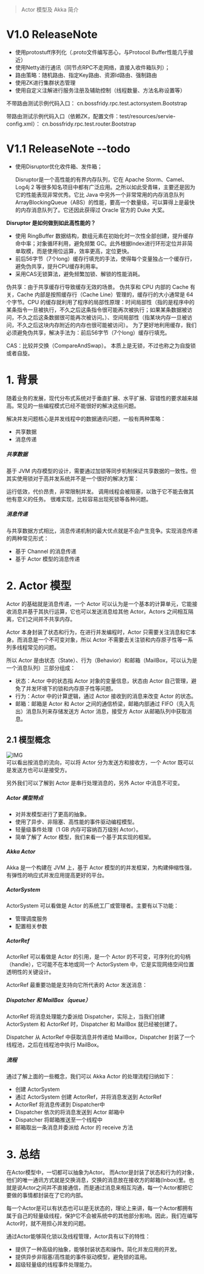 > Actor 模型及 Akka 简介

# V1.0 ReleaseNote
* 使用protostuff序列化（.proto文件编写恶心，与Protocol Buffer性能几乎接近）
* 使用Netty进行通讯（同节点RPC不走网络，直接入收件箱队列）；
* 路由策略：随机路由、指定Key路由、资源Id路由、强制路由
* 使用ZK进行集群状态管理
* 使用自定义注解进行服务注册及辅助控制（线程数量、方法名称设置等）

不带路由测试示例代码入口：
cn.bossfridy.rpc.test.actorsystem.Bootstrap

带路由测试示例代码入口（依赖ZK，配置文件：test/resources/servie-config.xml）：
cn.bossfridy.rpc.test.router.Bootstrap

# V1.1 ReleaseNote --todo
* 使用Disruptor优化收件箱、发件箱；

    Disruptor是一个高性能的有界内存队列，它在 Apache Storm、Camel、Log4j 2 等很多知名项目中都有广泛应用。之所以如此受青睐，主要还是因为它的性能表现非常优秀。它比 Java 中另外一个非常常用的内存消息队列 ArrayBlockingQueue（ABS）的性能，要高一个数量级，可以算得上是最快的内存消息队列了。它还因此获得过 Oracle 官方的 Duke 大奖。

**Disruptor 是如何做到如此高性能的？**
* 使用 RingBuffer 数据结构，数组元素在初始化时一次性全部创建，提升缓存命中率；对象循环利用，避免频繁 GC。此外根据Index进行环形定位并非简单取模，而是使用位运算，效率更高，定位更快。
* 前后56字节（7个long）缓存行填充的手法，使得每个变量独占一个缓存行，避免伪共享，提升CPU缓存利用率。
* 采用CAS无锁算法，避免频繁加锁、解锁的性能消耗。


伪共享：由于共享缓存行导致缓存无效的场景。
    伪共享和 CPU 内部的 Cache 有关，Cache 内部是按照缓存行（Cache Line）管理的，缓存行的大小通常是 64 个字节。CPU 的缓存就利用了程序的局部性原理：时间局部性（指的是程序中的某条指令一旦被执行，不久之后这条指令很可能再次被执行；如果某条数据被访问，不久之后这条数据很可能再次被访问。）、空间局部性（指某块内存一旦被访问，不久之后这块内存附近的内存也很可能被访问）。
为了更好地利用缓存，我们必须避免伪共享，解决手法为：前后56字节（7个long）缓存行填充。

CAS：比较并交换（CompareAndSwap）。
  本质上是无锁，不过也称之为自旋锁或者自旋。

# 1. 背景
随着业务的发展，现代分布式系统对于垂直扩展、水平扩展、容错性的要求越来越高。常见的一些编程模式已经不能很好的解决这些问题。  

解决并发问题核心是并发线程中的数据通讯问题，一般有两种策略：

* 共享数据
* 消息传递

##### 共享数据
基于 JVM 内存模型的设计，需要通过加锁等同步机制保证共享数据的一致性。但其实使用锁对于高并发系统并不是一个很好的解决方案：

运行低效，代价昂贵，非常限制并发。
调用线程会被阻塞，以致于它不能去做其他有意义的任务。
很难实现，比较容易出现死锁等各种问题。

##### 消息传递
与共享数据方式相比，消息传递机制的最大优点就是不会产生竞争。实现消息传递的两种常见形式：

* 基于 Channel 的消息传递
* 基于 Actor 模型的消息传递


# 2. Actor 模型
Actor 的基础就是消息传递，一个 Actor 可以认为是一个基本的计算单元，它能接收消息并基于其执行运算，它也可以发送消息给其他 Actor。Actors 之间相互隔离，它们之间并不共享内存。

Actor 本身封装了状态和行为，在进行并发编程时，Actor 只需要关注消息和它本身。而消息是一个不可变对象，所以 Actor 不需要去关注锁和内存原子性等一系列多线程常见的问题。

所以 Actor 是由状态（State）、行为（Behavior）和邮箱（MailBox，可以认为是一个消息队列）三部分组成：

* 状态：Actor 中的状态指 Actor 对象的变量信息，状态由 Actor 自己管理，避免了并发环境下的锁和内存原子性等问题。
* 行为：Actor 中的计算逻辑，通过 Actor 接收到的消息来改变 Actor 的状态。
* 邮箱：邮箱是 Actor 和 Actor 之间的通信桥梁，邮箱内部通过 FIFO（先入先出）消息队列来存储发送方 Actor 消息，接受方 Actor 从邮箱队列中获取消息。

## 2.1 模型概念
![IMG](https://pic1.zhimg.com/80/v2-f91a4ec82f8175bcb40ee582d6d59b24_720w.jpg)  
可以看出按消息的流向，可以将 Actor 分为发送方和接收方，一个 Actor 既可以是发送方也可以是接受方。

另外我们可以了解到 Actor 是串行处理消息的，另外 Actor 中消息不可变。

##### Actor 模型特点
* 对并发模型进行了更高的抽象。
* 使用了异步、非阻塞、高性能的事件驱动编程模型。
* 轻量级事件处理（1 GB 内存可容纳百万级别 Actor）。
* 简单了解了 Actor 模型，我们来看一个基于其实现的框架。

##### Akka Actor
Akka 是一个构建在 JVM 上，基于 Actor 模型的的并发框架，为构建伸缩性强，有弹性的响应式并发应用提高更好的平台。

##### ActorSystem
ActorSystem 可以看做是 Actor 的系统工厂或管理者。主要有以下功能：

* 管理调度服务
* 配置相关参数

##### ActorRef
ActorRef 可以看做是 Actor 的引用，是一个 Actor 的不可变，可序列化的句柄（handle），它可能不在本地或同一个 ActorSystem 中，它是实现网络空间位置透明性的关键设计。

ActorRef 最重要功能是支持向它所代表的 Actor 发送消息：

##### Dispatcher 和 MailBox（queue）
ActorRef 将消息处理能力委派给 Dispatcher，实际上，当我们创建 ActorSystem 和 ActorRef 时，Dispatcher 和 MailBox 就已经被创建了。

Dispatcher 从 ActorRef 中获取消息并传递给 MailBox，Dispatcher 封装了一个线程池，之后在线程池中执行 MailBox。

##### 流程
通过了解上面的一些概念，我们可以 Akka Actor 的处理流程归纳如下：

* 创建 ActorSystem
* 通过 ActorSystem 创建 ActorRef，并将消息发送到 ActorRef
* ActorRef 将消息传递到 Dispatcher中
* Dispatcher 依次的将消息发送到 Actor 邮箱中
* Dispatcher 将邮箱推送至一个线程中
* 邮箱取出一条消息并委派给 Actor 的 receive 方法

# 3. 总结
在Actor模型中，一切都可以抽象为Actor。
而Actor是封装了状态和行为的对象，他们的唯一通讯方式就是交换消息，交换的消息放在接收方的邮箱(Inbox)里。也就是说Actor之间并不直接通信，而是通过消息来相互沟通，每一个Actor都把它要做的事情都封装在了它的内部。

每一个Actor是可以有状态也可以是无状态的，理论上来讲，每一个Actor都拥有属于自己的轻量级线程，保护它不会被系统中的其他部分影响。因此，我们在编写Actor时，就不用担心并发的问题。

通过Actor能够简化锁以及线程管理，Actor具有以下的特性：

* 提供了一种高级的抽象，能够封装状态和操作。简化并发应用的开发。
* 提供异步非阻塞/高性能的事件驱动模型，避免锁的滥用。
* 超级轻量级的线程事件处理能力。



